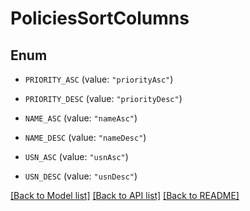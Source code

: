 # PoliciesSortColumns

## Enum


* `PRIORITY_ASC` (value: `"priorityAsc"`)

* `PRIORITY_DESC` (value: `"priorityDesc"`)

* `NAME_ASC` (value: `"nameAsc"`)

* `NAME_DESC` (value: `"nameDesc"`)

* `USN_ASC` (value: `"usnAsc"`)

* `USN_DESC` (value: `"usnDesc"`)


[[Back to Model list]](../README.md#documentation-for-models) [[Back to API list]](../README.md#documentation-for-api-endpoints) [[Back to README]](../README.md)


